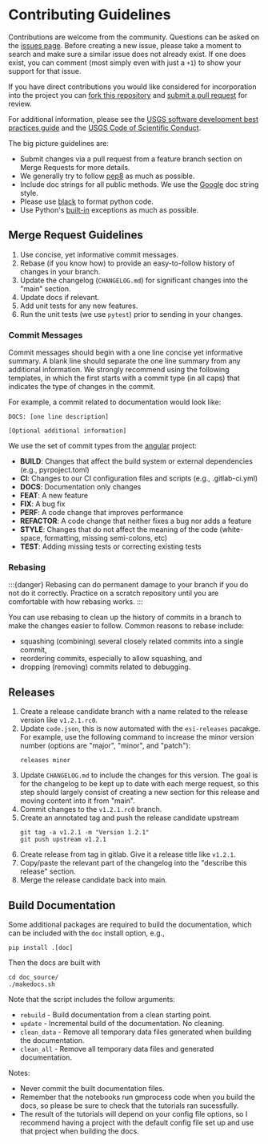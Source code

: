 # Contributing Guidelines

Contributions are welcome from the community. Questions can be asked on the
[issues page][1]. Before creating a new issue, please take a moment to search
and make sure a similar issue does not already exist. If one does exist, you
can comment (most simply even with just a `+1`) to show your support for that
issue.

If you have direct contributions you would like considered for incorporation
into the project you can [fork this repository][2] and
[submit a pull request][3] for review.

For additional information, please see the [USGS software development best
practices guide][4] and the [USGS Code of Scientific Conduct][5]. 

The big picture guidelines are: 

- Submit changes via a pull request from a feature branch section on Merge Requests for more details.
- We generally try to follow [pep8](https://www.python.org/dev/peps/pep-0008/) as much as possible.
- Include doc strings for all public methods. We use the [Google][6] doc string style.
- Please use [black][7] to format python code.
- Use Python's [built-in][8] exceptions as much as possible.


## Merge Request Guidelines

1. Use concise, yet informative commit messages.
2. Rebase (if you know how) to provide an easy-to-follow history of changes in your branch.
3. Update the changelog (`CHANGELOG.md`) for significant changes into the "main" section.
4. Update docs if relevant.
5. Add unit tests for any new features.
6. Run the unit tests (we use ``pytest``) prior to sending in your changes.

### Commit Messages

Commit messages should begin with a one line concise yet informative summary.
A blank line should separate the one line summary from any additional information.
We strongly recommend using the following templates, in which the first starts with
a commit type (in all caps) that indicates the type of changes in the commit.

For example, a commit related to documentation would look like:

```
DOCS: [one line description]

[Optional additional information]
```

We use the set of commit types from the [angular][9] project:
* **BUILD**: Changes that affect the build system or external dependencies (e.g., pyrpoject.toml)
* **CI**: Changes to our CI configuration files and scripts (e.g., .gitlab-ci.yml)
* **DOCS**: Documentation only changes
* **FEAT**: A new feature
* **FIX**: A bug fix
* **PERF**: A code change that improves performance
* **REFACTOR**: A code change that neither fixes a bug nor adds a feature
* **STYLE**: Changes that do not affect the meaning of the code (white-space, formatting, missing semi-colons, etc)
* **TEST**: Adding missing tests or correcting existing tests


### Rebasing

:::{danger}
Rebasing can do permanent damage to your branch if you do not do it correctly.
Practice on a scratch repository until you are comfortable with how rebasing works.
:::

You can use rebasing to clean up the history of commits in a branch to make the changes easier to follow.
Common reasons to rebase include:

* squashing (combining) several closely related commits into a single commit,
* reordering commits, especially to allow squashing, and
* dropping (removing) commits related to debugging.


## Releases

1. Create a release candidate branch with a name related to the release version like `v1.2.1.rc0`.
2. Update `code.json`, this is now automated with the `esi-releases` pacakge. For example, use the following command to increase the minor version number (options are "major", "minor", and "patch"):
   ```
   releases minor
   ```
3. Update `CHANGELOG.md` to include the changes for this version. The goal is for the changelog to be kept up to date with each merge request, so this step should largely consist of creating a new section for this release and moving content into it from "main". 
4. Commit changes to the `v1.2.1.rc0` branch.
5. Create an annotated tag and push the release candidate upstream
   ```
   git tag -a v1.2.1 -m "Version 1.2.1"
   git push upstream v1.2.1
   ```
6. Create release from tag in gitlab. Give it a release title like `v1.2.1`.
7. Copy/paste the relevant part of the changelog into the "describe this release" section.
8. Merge the release candidate back into main. 


## Build Documentation

Some additional packages are required to build the documentation, which can be included
with the `doc` install option, e.g.,

```
pip install .[doc]
```

Then the docs are built with

```
cd doc_source/
./makedocs.sh
```

Note that the script includes the follow arguments:
 - `rebuild` - Build documentation from a clean starting point.
 - `update` - Incremental build of the documentation. No cleaning.
 - `clean_data` - Remove all temporary data files generated when building the documentation.
 - `clean_all` - Remove all temporary data files and generated documentation.


Notes:
 - Never commit the built documentation files.
 - Remember that the notebooks run gmprocess code when you build the docs, 
   so please be sure to check that the tutorials ran sucessfully. 
 - The result of the tutorials will depend on your config file options, 
   so I recommend having a project with the default config file set up 
   and use that project when building the docs. 


[1]: https://code.usgs.gov/ghsc/esi/groundmotion-processing/issues
[2]: https://help.github.com/articles/fork-a-repo/
[3]: https://help.github.com/articles/about-pull-requests/
[4]: https://github.com/usgs/best-practices
[5]: https://www.usgs.gov/about/organization/science-support/science-quality-and-integrity/fundamental-science-practices
[6]: https://sphinxcontrib-napoleon.readthedocs.io/en/latest/example_google.html
[7]: https://github.com/psf/black
[8]: https://docs.python.org/3.8/library/exceptions.html#built-in-exceptions
[9]: https://github.com/angular/angular/blob/22b96b9/CONTRIBUTING.md#type